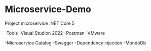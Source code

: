 # Microservice-Demo
Project microservice .NET Core 5

-Tools
  -Visual Studion 2022
  -Postman
  -VMware

-Microservice Catalog
  -Swagger
  -Dependency injection
  -MondoDb
  
  
